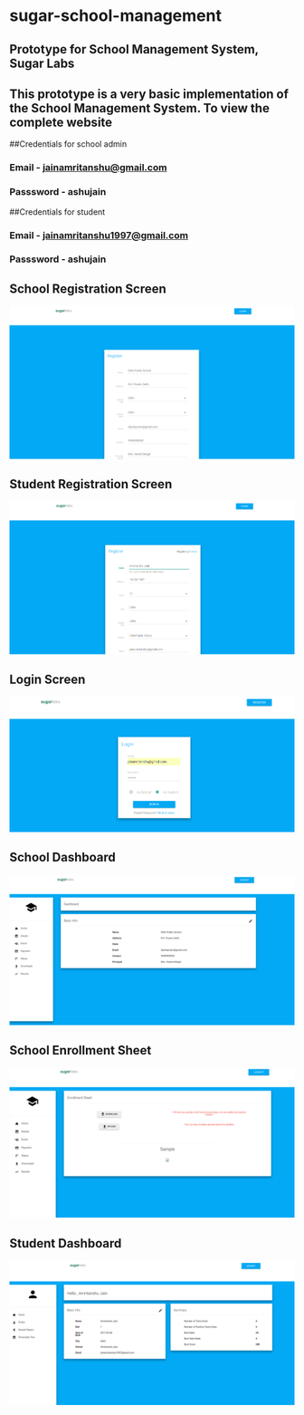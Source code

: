 # sugar-school-management
## Prototype for School Management System, Sugar Labs

## This prototype is a very basic implementation of the School Management System. To view the complete website

##Credentials for school admin
### **Email** - jainamritanshu@gmail.com
### **Passsword** - ashujain

##Credentials for student
### **Email** - jainamritanshu1997@gmail.com
### **Passsword** - ashujain

## School Registration Screen
<img src="./screenshots/sugar_1.png" alt="Drawing" /> 

## Student Registration Screen
<img src="./screenshots/sugar_2.png" alt="Drawing" />

## Login Screen
<img src="./screenshots/sugar_3.png" alt="Drawing" /> 

## School Dashboard 
<img src="./screenshots/sugar_4.png" alt="Drawing" />

## School Enrollment Sheet
<img src="./screenshots/sugar_5.png" alt="Drawing" />

## Student Dashboard
<img src="./screenshots/sugar_6.png" alt="Drawing" />
